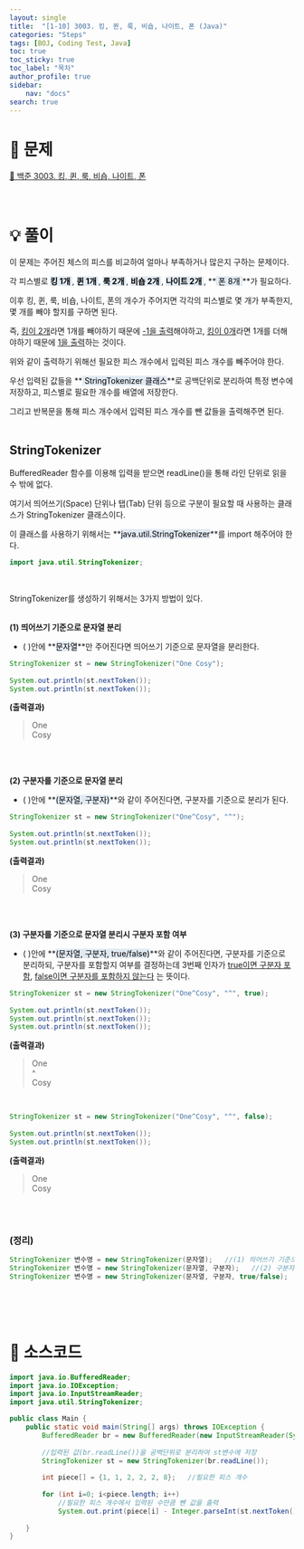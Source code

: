 ```yaml
---
layout: single
title:  "[1-10] 3003. 킹, 퀸, 룩, 비숍, 나이트, 폰 (Java)"
categories: "Steps" 
tags: [BOJ, Coding Test, Java]
toc: true
toc_sticky: true
toc_label: "목차"
author_profile: true
sidebar:
    nav: "docs"
search: true
---
```


# 🔎 문제

[🔗 백준 3003. 킹, 퀸, 룩, 비숍, 나이트, 폰](https://www.acmicpc.net/problem/3003)
<br/><br/><br/>

# 💡 풀이
이 문제는 주어진 체스의 피스를 비교하여 얼마나 부족하거나 많은지 구하는 문제이다.

각 피스별로 **<mark style='background-color: #E1EAF3'> 킹 1개 </mark>**, **<mark style='background-color: #E1EAF3'> 퀸 1개 </mark>**, **<mark style='background-color: #E1EAF3'> 룩 2개 </mark>**, **<mark style='background-color: #E1EAF3'> 비숍 2개 </mark>**, **<mark style='background-color: #E1EAF3'> 나이트 2개 </mark>**, **<mark style='background-color: #E1EAF3'> 폰 8개 </mark>**가 필요하다.

이후 킹, 퀸, 룩, 비숍, 나이트, 폰의 개수가 주어지면 각각의 피스별로 몇 개가 부족한지, 몇 개를 빼야 할지를 구하면 된다.

즉, <u>킹이 2개</u>라면 1개를 빼야하기 때문에 <u>-1을 출력</u>해야하고, <u>킹이 0개</u>라면 1개를 더해야하기 때문에 <u>1을 출력</u>하는 것이다.

위와 같이 출력하기 위해선 필요한 피스 개수에서 입력된 피스 개수를 빼주어야 한다.

우선 입력된 값들을 **<mark style='background-color: #E1EAF3'> StringTokenizer 클래스</mark>**로 공백단위로 분리하여 특정 변수에 저장하고, 피스별로 필요한 개수를 배열에 저장한다.

그리고 반복문을 통해 피스 개수에서 입력된 피스 개수를 뺀 값들을 출력해주면 된다.
<br/><br/>

## StringTokenizer

BufferedReader 함수를 이용해 입력을 받으면 readLine()을 통해 라인 단위로 읽을 수 밖에 없다.

여기서 띄어쓰기(Space) 단위나 탭(Tab) 단위 등으로 구분이 필요할 때 사용하는 클래스가 StringTokenizer 클래스이다.

이 클래스를 사용하기 위해서는 **<mark style='background-color: #E1EAF3'>java.util.StringTokenizer</mark>**를 import 해주어야 한다.

```java
import java.util.StringTokenizer;
```
<br/>

StringTokenizer를 생성하기 위해서는 3가지 방법이 있다.
<br/><br/>

**(1) 띄어쓰기 기준으로 문자열 분리**

- ( )안에 **<mark style='background-color: #E1EAF3'>문자열</mark>**만 주어진다면 띄어쓰기 기준으로 문자열을 분리한다.

```java
StringTokenizer st = new StringTokenizer("One Cosy");
        
System.out.println(st.nextToken());
System.out.println(st.nextToken());
```

**(출력결과)**
> One<br/>
> Cosy

<br/><br/>

**(2) 구분자를 기준으로 문자열 분리**

- ( )안에 **<mark style='background-color: #E1EAF3'>(문자열, 구분자)</mark>**와 같이 주어진다면, 구분자를 기준으로 분리가 된다.

```java
StringTokenizer st = new StringTokenizer("One^Cosy", "^");
        
System.out.println(st.nextToken());
System.out.println(st.nextToken());
```

**(출력결과)**
> One<br/>
> Cosy

<br/><br/>

**(3) 구분자를 기준으로 문자열 분리시 구분자 포함 여부**
- ( )안에 **<mark style='background-color: #E1EAF3'>(문자열, 구분자, true/false)</mark>**와 같이 주어진다면, 구분자를 기준으로 분리하되, 구분자를 포함할지 여부를 결정하는데 3번째 인자가 <u>true이면 구분자 포함</u>, <u>false이면 구분자를 포함하지 않는다</u>   는 뜻이다.
  
```java
StringTokenizer st = new StringTokenizer("One^Cosy", "^", true);
        
System.out.println(st.nextToken());
System.out.println(st.nextToken());
System.out.println(st.nextToken());
```

**(출력결과)**
> One<br/>
> ^<br/>
> Cosy

<br/>

```java
StringTokenizer st = new StringTokenizer("One^Cosy", "^", false);
        
System.out.println(st.nextToken());
System.out.println(st.nextToken());
```

**(출력결과)**
> One<br/>
> Cosy

<br/><br/>

### (정리)

```java
StringTokenizer 변수명 = new StringTokenizer(문자열);   //(1) 띄어쓰기 기준으로 문자열 분리
StringTokenizer 변수명 = new StringTokenizer(문자열, 구분자);   //(2) 구분자를 기준으로 문자열 분리
StringTokenizer 변수명 = new StringTokenizer(문자열, 구분자, true/false);   //(3) 구분자를 기준으로 문자열 분리시 구분자 포함 여부
```
<br/><br/><br/>

# 📃 소스코드

```java
import java.io.BufferedReader;
import java.io.IOException;
import java.io.InputStreamReader;
import java.util.StringTokenizer;

public class Main {
    public static void main(String[] args) throws IOException {
        BufferedReader br = new BufferedReader(new InputStreamReader(System.in));   //입력
        
        //입력된 값(br.readLine())을 공백단위로 분리하여 st변수에 저장
        StringTokenizer st = new StringTokenizer(br.readLine());
        
        int piece[] = {1, 1, 2, 2, 2, 8};   //필요한 피스 개수
        
        for (int i=0; i<piece.length; i++)
            //필요한 피스 개수에서 입력된 수만큼 뺀 값을 출력
        	System.out.print(piece[i] - Integer.parseInt(st.nextToken()) + " ");
        	
    }       
}
```